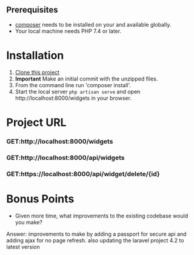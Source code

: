 
## Prerequisites

* [composer](https://getcomposer.org/download/) needs to be installed on your and available globally.
* Your local machine needs PHP 7.4 or later.

# Installation
1. [Clone this project](https://github.com/dpoarch/ttp-interview-submission.git)
2. **Important** Make an initial commit with the unzipped files.
3. From the command line run 'composer install'.
4. Start the local server `php artisan serve` and open http://localhost:8000/widgets in your browser.


# Project URL

### GET:http://localhost:8000/widgets

### GET:http://localhost:8000/api/widgets

### GET:https://localhost:8000/api/widget/delete/{id}

# Bonus Points

* Given more time, what improvements to the existing codebase would you make? 

Answer: improvements to make by adding a passport for secure api and adding ajax for no page refresh. also updating the laravel project 4.2 to latest version
